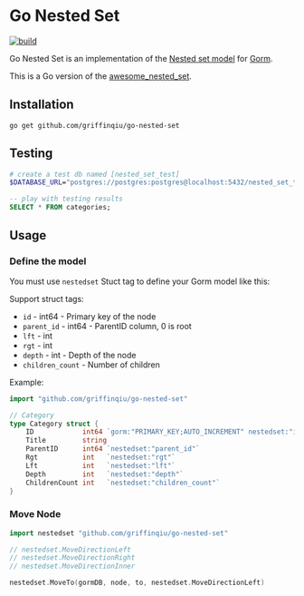 # Go Nested Set

[![build](https://github.com/griffinqiu/go-nested-set/workflows/build/badge.svg)](https://github.com/griffinqiu/go-nested-set/actions?query=workflow%3Abuild)

Go Nested Set is an implementation of the [Nested set model](https://en.wikipedia.org/wiki/Nested_set_model) for [Gorm](https://gorm.io/index.html).

This is a Go version of the [awesome_nested_set](https://github.com/collectiveidea/awesome_nested_set).

## Installation

```
go get github.com/griffinqiu/go-nested-set
```

## Testing
```bash
# create a test db named [nested_set_test]
$DATABASE_URL="postgres://postgres:postgres@localhost:5432/nested_set_test?sslmode=disable" go test -v
```
```sql
-- play with testing results
SELECT * FROM categories;
```

## Usage

### Define the model

You must use `nestedset` Stuct tag to define your Gorm model like this:

Support struct tags:

- `id` - int64 - Primary key of the node
- `parent_id` - int64 - ParentID column, 0 is root
- `lft` - int
- `rgt` - int
- `depth` - int - Depth of the node
- `children_count` - Number of children

Example:

```go
import "github.com/griffinqiu/go-nested-set"

// Category
type Category struct {
	ID            int64 `gorm:"PRIMARY_KEY;AUTO_INCREMENT" nestedset:"id"`
	Title         string
	ParentID      int64 `nestedset:"parent_id"`
	Rgt           int   `nestedset:"rgt"`
	Lft           int   `nestedset:"lft"`
	Depth         int   `nestedset:"depth"`
	ChildrenCount int   `nestedset:"children_count"`
}
```

### Move Node

```go
import nestedset "github.com/griffinqiu/go-nested-set"

// nestedset.MoveDirectionLeft
// nestedset.MoveDirectionRight
// nestedset.MoveDirectionInner

nestedset.MoveTo(gormDB, node, to, nestedset.MoveDirectionLeft)
```

